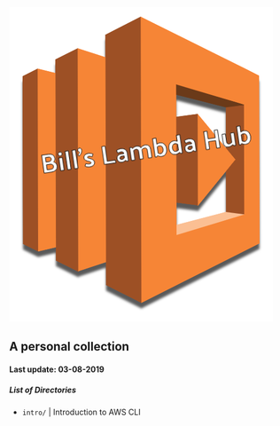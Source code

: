 <img src="assets/lambda-hub.png"/>

## A personal collection

#### Last update: 03-08-2019

##### List of Directories

* `intro/` | Introduction to AWS CLI
